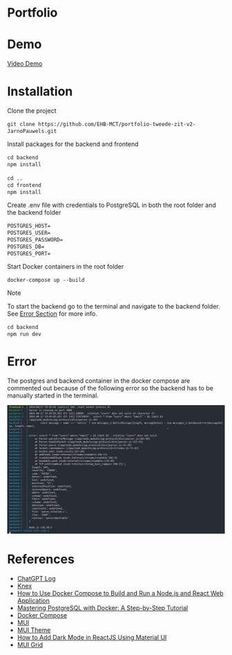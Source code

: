 # Portfolio

# Demo

[Video Demo](https://www.youtube.com/watch?v=OYBps-MYzzY&ab_channel=JarnoPauwels)

# Installation

Clone the project

```
git clone https://github.com/EHB-MCT/portfolio-tweede-zit-v2-JarnoPauwels.git
```

Install packages for the backend and frontend

```
cd backend
npm install

cd ..
cd frontend
npm install
```

Create .env file with credentials to PostgreSQL in both the root folder and the backend folder

```
POSTGRES_HOST=
POSTGRES_USER=
POSTGRES_PASSWORD=
POSTGRES_DB=
POSTGRES_PORT=
```

Start Docker containers in the root folder

```
docker-compose up --build
```

> [!NOTE]
> To start the backend go to the terminal and navigate to the backend folder. See [Error Section](#error) for more info.

```
cd backend
npm run dev
```

# Error

The postgres and backend container in the docker compose are commented out because of the following error so the backend has to be manually started in the terminal.

![Alt text](./images/dockerError.png)

# References

- [ChatGPT Log](https://chatgpt.com/share/554b7934-c08a-4219-a073-f240294fbf95)
- [Knex](https://knexjs.org/guide/)
- [How to Use Docker Compose to Build and Run a Node.js and React Web Application](https://javascript.plainenglish.io/how-to-use-docker-compose-to-build-and-run-a-node-js-and-react-web-application-97db324bc606)
- [Mastering PostgreSQL with Docker: A Step-by-Step Tutorial](https://medium.com/@okpo65/mastering-postgresql-with-docker-a-step-by-step-tutorial-caef03ab6ae9)
- [Docker Compose](https://docs.docker.com/compose/gettingstarted/)
- [MUI](https://mui.com/material-ui/getting-started/)
- [MUI Theme](https://mui.com/material-ui/customization/dark-mode/)
- [How to Add Dark Mode in ReactJS Using Material UI](https://semaphoreci.com/blog/dark-mode-reactjs-material-ui)
- [MUI Grid](https://blog.logrocket.com/guide-mui-grid-system/)
